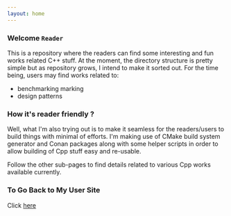 ```yaml
---
layout: home
---
```



### Welcome `Reader`
This is a repository where the readers can find some interesting and fun works related C++ stuff.
At the moment, the directory structure is pretty simple but as repository grows, I intend to make
it sorted out.  For the time being, users may find works related to:
- benchmarking marking
- design patterns

### How it's reader friendly ?
Well, what I'm also trying out is to make it seamless for the readers/users to build things with minimal of efforts.
I'm making use of CMake build system generator and Conan packages along with some helper scripts in order to
allow building of Cpp stuff easy and re-usable.

Follow the other sub-pages to find details related to various Cpp works available currently.

### To Go Back to My User Site
Click [here]({{site.url}})

